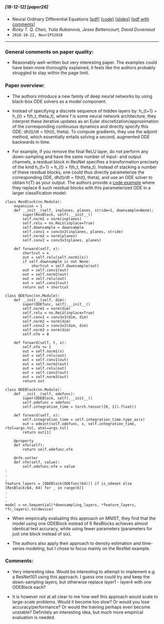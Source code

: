 ##### [18-12-12] [paper26]
- Neural Ordinary Differential Equations [[pdf]](https://arxiv.org/abs/1806.07366) [[code]](https://github.com/rtqichen/torchdiffeq) [[slides]](https://www.cs.toronto.edu/~duvenaud/talks/ode-talk-google.pdf) [[pdf with comments]](https://github.com/fregu856/papers/blob/master/commented_pdfs/Neural%20Ordinary%20Differential%20Equations.pdf)
- *Ricky T. Q. Chen, Yulia Rubanova, Jesse Bettencourt, David Duvenaud*
- `2018-10-22, NeurIPS2018`

****

### General comments on paper quality:
- Reasonably well-written but very interesting paper. The examples could have been more thoroughly explained, it feels like the authors probably struggled to stay within the page limit.

### Paper overview:
- The authors introduce a new family of deep neural networks by using black-box ODE solvers as a model component. 

- Instead of specifying a discrete sequence of hidden layers by: h_{t+1} = h_{t} + f(h_t, theta_t), where f is some neural network architecture, they interpret these iterative updates as an Euler discretization/approximation of the corresponding continuous dynamics and directly specify this ODE: dh(t)/dt = f(h(t), theta). To compute gradients, they use the adjoint method, which essentially entails solving a second, augmented ODE backwards in time.

- For example, if you remove the final ReLU layer, do not perform any down-sampling and have the same number of input- and output channels, a residual block in ResNet specifies a transformation precisely of the kind h_{t+1} = h_{t} + f(h_t, theta_t). Instead of stacking a number of these residual blocks, one could thus directly parameterize the corresponding ODE, dh(t)/dt = f(h(t), theta), and use an ODE solver to obtain h(T) as your output. The authors provide a [code example](https://github.com/rtqichen/torchdiffeq/blob/master/examples/odenet_mnist.py) where they replace 6 such residual blocks with this parameterized ODE in a larger classification model:
```
class ResBlock(nn.Module):
    expansion = 1
    def __init__(self, inplanes, planes, stride=1, downsample=None):
        super(ResBlock, self).__init__()
        self.norm1 = norm(inplanes)
        self.relu = nn.ReLU(inplace=True)
        self.downsample = downsample
        self.conv1 = conv3x3(inplanes, planes, stride)
        self.norm2 = norm(planes)
        self.conv2 = conv3x3(planes, planes)

    def forward(self, x):
        shortcut = x
        out = self.relu(self.norm1(x))
        if self.downsample is not None:
            shortcut = self.downsample(out)
        out = self.conv1(out)
        out = self.norm2(out)
        out = self.relu(out)
        out = self.conv2(out)
        return out + shortcut

class ODEfunc(nn.Module):
    def __init__(self, dim):
        super(ODEfunc, self).__init__()
        self.norm1 = norm(dim)
        self.relu = nn.ReLU(inplace=True)
        self.conv1 = conv3x3(dim, dim)
        self.norm2 = norm(dim)
        self.conv2 = conv3x3(dim, dim)
        self.norm3 = norm(dim)
        self.nfe = 0

    def forward(self, t, x):
        self.nfe += 1
        out = self.norm1(x)
        out = self.relu(out)
        out = self.conv1(out)
        out = self.norm2(out)
        out = self.relu(out)
        out = self.conv2(out)
        out = self.norm3(out)
        return out

class ODEBlock(nn.Module):
    def __init__(self, odefunc):
        super(ODEBlock, self).__init__()
        self.odefunc = odefunc
        self.integration_time = torch.tensor([0, 1]).float()

    def forward(self, x):
        self.integration_time = self.integration_time.type_as(x)
        out = odeint(self.odefunc, x, self.integration_time, rtol=args.tol, atol=args.tol)
        return out[1]

    @property
    def nfe(self):
        return self.odefunc.nfe

    @nfe.setter
    def nfe(self, value):
        self.odefunc.nfe = value
.
.
.
feature_layers = [ODEBlock(ODEfunc(64))] if is_odenet else [ResBlock(64, 64) for _ in range(6)]
.
.
.
model = nn.Sequential(*downsampling_layers, *feature_layers, *fc_layers).to(device)
```

- When empirically evaluating this approach on MNIST, they find that the model using one ODEBlock instead of 6 ResBlocks achieves almost identical test accuracy, while using fewer parameters (parameters for just one block instead of six).

- The authors also apply their approach to density estimation and time-series modeling, but I chose to focus mainly on the ResNet example.
 
### Comments:
- Very interesting idea. Would be interesting to attempt to implement e.g. a ResNet101 using this approach. I guess one could try and keep the down-sampling layers, but otherwise replace layer1 - layer4 with one ODEBlock each? 

- It is however not at all clear to me how well this approach would scale to large-scale problems. Would it become too slow? Or would you lose accuracy/performance? Or would the training perhaps even become unstable? Definitely an interesting idea, but much more empirical evaluation is needed.
